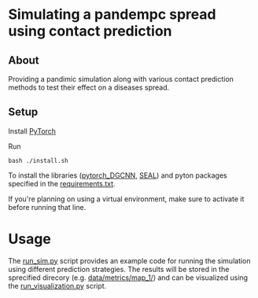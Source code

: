 # Simulating a pandempc spread using contact prediction

## About
Providing a pandimic simulation along with various contact prediction methods to test their effect on a diseases spread.

## Setup
Install [PyTorch](https://pytorch.org/)

Run
```
bash ./install.sh
```
To install the libraries ([pytorch_DGCNN](https://github.com/muhanzhang/pytorch_DGCNN), [SEAL](https://github.com/muhanzhang/SEAL)) and pyton packages specified in the [requirements.txt](requirements.txt).

If you're planning on using a virtual environment, make sure to activate it before running that line.

# Usage
The [run_sim.py](run_sim.py) script provides an example code for running the simulation using different prediction strategies. The results will be stored in the sprecified direcory (e.g. [data/metrics/map_1/](data/metrics/map_1/)) and can be visualized using the [run_visualization.py](run_visualization.py) script.

